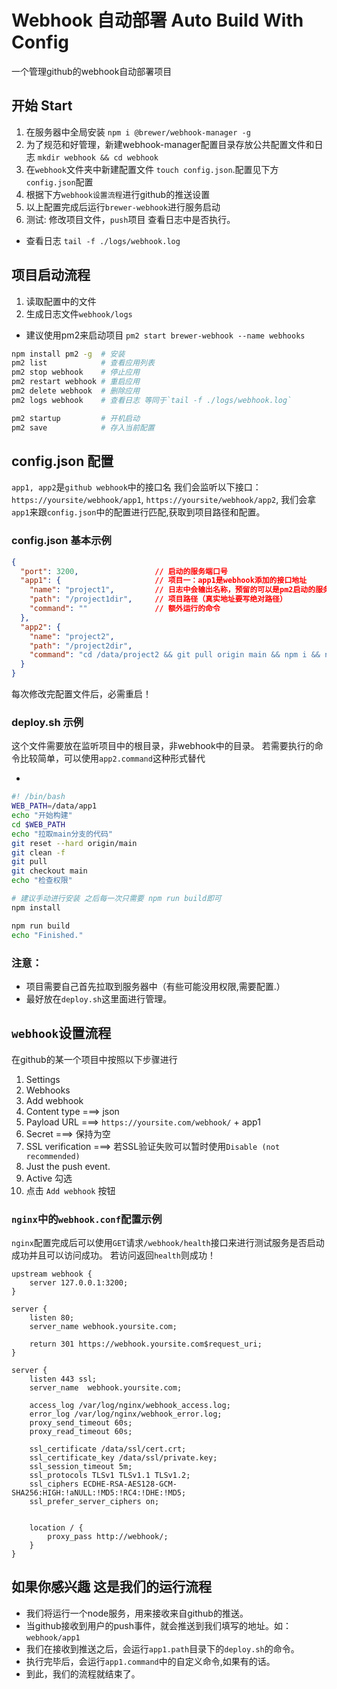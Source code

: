 # Webhook 自动部署 Auto Build With Config

一个管理github的webhook自动部署项目

## 开始 Start
1. 在服务器中全局安装 `npm i @brewer/webhook-manager -g`
2. 为了规范和好管理，新建webhook-manager配置目录存放公共配置文件和日志 `mkdir webhook && cd webhook`
3. 在`webhook`文件夹中新建配置文件 `touch config.json`.配置见下方`config.json`配置
4. 根据下方`webhook设置流程`进行github的推送设置
5. 以上配置完成后运行`brewer-webhook`进行服务启动
6. 测试: 修改项目文件，`push`项目 查看日志中是否执行。

- 查看日志 `tail -f ./logs/webhook.log`

## 项目启动流程
1. 读取配置中的文件
2. 生成日志文件`webhook/logs`
- 建议使用pm2来启动项目 `pm2 start brewer-webhook --name webhooks`
```bash
npm install pm2 -g  # 安装
pm2 list            # 查看应用列表
pm2 stop webhook    # 停止应用
pm2 restart webhook # 重启应用
pm2 delete webhook  # 删除应用
pm2 logs webhook    # 查看日志 等同于`tail -f ./logs/webhook.log`

pm2 startup         # 开机启动
pm2 save            # 存入当前配置
```

## config.json 配置
`app1, app2`是`github webhook`中的接口名
我们会监听以下接口：
`https://yoursite/webhook/app1`,
`https://yoursite/webhook/app2`,
我们会拿`app1`来跟`config.json`中的配置进行匹配,获取到项目路径和配置。

### config.json 基本示例
``` json
{
  "port": 3200,                 // 启动的服务端口号
  "app1": {                     // 项目一：app1是webhook添加的接口地址
    "name": "project1",         // 日志中会输出名称，预留的可以是pm2启动的服务名称
    "path": "/project1dir",     // 项目路径（真实地址要写绝对路径）
    "command": ""               // 额外运行的命令
  },
  "app2": {
    "name": "project2",
    "path": "/project2dir",
    "command": "cd /data/project2 && git pull origin main && npm i && npm run build"
  }
}
```
每次修改完配置文件后，必需重启！

### deploy.sh 示例
这个文件需要放在监听项目中的根目录，非webhook中的目录。
若需要执行的命令比较简单，可以使用`app2.command`这种形式替代

- 
```bash
#! /bin/bash
WEB_PATH=/data/app1
echo "开始构建"
cd $WEB_PATH
echo "拉取main分支的代码"
git reset --hard origin/main
git clean -f
git pull
git checkout main
echo "检查权限"

# 建议手动进行安装 之后每一次只需要 npm run build即可
npm install 

npm run build
echo "Finished."
```
### 注意：
- 项目需要自己首先拉取到服务器中（有些可能没用权限,需要配置.）
- 最好放在`deploy.sh`这里面进行管理。


## `webhook`设置流程
在github的某一个项目中按照以下步骤进行
1. Settings
2. Webhooks
3. Add webhook
4. Content type ===> json
5. Payload URL ===> `https://yoursite.com/webhook/` + app1
6. Secret ===> 保持为空
7. SSL verification ===> 若SSL验证失败可以暂时使用`Disable (not recommended)`
8. Just the push event.
9. Active 勾选
10. 点击 `Add webhook` 按钮

### `nginx`中的`webhook.conf`配置示例

`nginx`配置完成后可以使用`GET`请求`/webhook/health`接口来进行测试服务是否启动成功并且可以访问成功。
若访问返回`health`则成功！

```
upstream webhook {
    server 127.0.0.1:3200;
}

server {
    listen 80;
    server_name webhook.yoursite.com;
    
    return 301 https://webhook.yoursite.com$request_uri;
}

server {
    listen 443 ssl;
    server_name  webhook.yoursite.com;

    access_log /var/log/nginx/webhook_access.log;
    error_log /var/log/nginx/webhook_error.log;
    proxy_send_timeout 60s;
    proxy_read_timeout 60s;

    ssl_certificate /data/ssl/cert.crt;
    ssl_certificate_key /data/ssl/private.key;
    ssl_session_timeout 5m;
    ssl_protocols TLSv1 TLSv1.1 TLSv1.2;
    ssl_ciphers ECDHE-RSA-AES128-GCM-SHA256:HIGH:!aNULL:!MD5:!RC4:!DHE:!MD5;
    ssl_prefer_server_ciphers on;


    location / {
        proxy_pass http://webhook/;
    }
}
```

## 如果你感兴趣 这是我们的运行流程
- 我们将运行一个node服务，用来接收来自github的推送。
- 当github接收到用户的push事件，就会推送到我们填写的地址。如：`webhook/app1`
- 我们在接收到推送之后，会运行`app1.path`目录下的`deploy.sh`的命令。
- 执行完毕后，会运行`app1.command`中的自定义命令,如果有的话。
- 到此，我们的流程就结束了。
